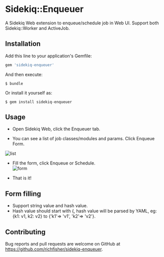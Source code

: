 # Sidekiq::Enqueuer

A Sidekiq Web extension to enqueue/schedule job in Web UI. Support both Sidekiq::Worker and ActiveJob.

## Installation

Add this line to your application's Gemfile:

```ruby
gem 'sidekiq-enqueuer'
```

And then execute:

    $ bundle

Or install it yourself as:

    $ gem install sidekiq-enqueuer

## Usage

* Open Sidekiq Web, click the Enqueuer tab.

* You can see a list of job classes/modules and params. Click Enqueue Form.

![list](https://cloud.githubusercontent.com/assets/830633/14494297/c9b01b10-01bc-11e6-8ef5-a4d29ff45fb3.png)

* Fill the form, click Enqueue or Schedule.  
![form](https://cloud.githubusercontent.com/assets/830633/14494314/ddd9f8ae-01bc-11e6-86ce-0641a9c4d3e4.png)

* That is it!

## Form filling
* Support string value and hash value.
* Hash value should start with {, hash value will be parsed by YAML, eg: {k1: v1, k2: v2} to {'k1'=> 'v1', 'k2'=> 'v2'}.


## Contributing

Bug reports and pull requests are welcome on GitHub at https://github.com/richfisher/sidekiq-enqueuer.

